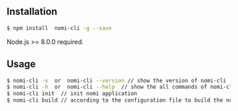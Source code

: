 ## Installation

``` bash
$ npm install  nomi-cli -g --save
```

Node.js >= 8.0.0  required.

## Usage

``` bash
$ nomi-cli -v  or  nomi-cli --version // show the version of nomi-cli 
$ nomi-cli -h  or  nomi-cli --help  // show the all commands of nomi-cli
$ nomi-cli init  // init nomi application 
$ nomi-cli build // according to the configuration file to build the nomi application
```